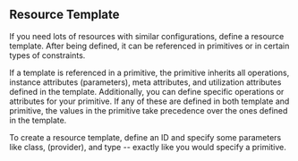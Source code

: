 <h2>Resource Template</h2>
<p>If you need lots of resources with similar configurations, define a
resource template. After being defined, it can be referenced in
primitives or in certain types of constraints.</p>
<p>If a template is referenced in a primitive, the primitive inherits all
operations, instance attributes (parameters), meta attributes, and
utilization attributes defined in the template. Additionally, you can
define specific operations or attributes for your primitive. If any of
these are defined in both template and primitive, the values in the
primitive take precedence over the ones defined in the template.</p>
<p>To create a resource template, define an ID and specify some
parameters like class, (provider), and type -- exactly like you would
specify a primitive.</p>
